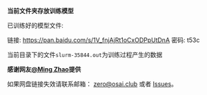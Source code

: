 **当前文件夹存放训练模型**

已训练好的模型文件:

链接: https://pan.baidu.com/s/1V_fnjAjRt1oCxODPpUtDnA 密码: t53c

当前目录下的文件`slurm-35844.out`为训练过程产生的数据

**感谢网友[@Ming Zhao](https://github.com/mingzhaochina)提供**

如果网盘链接失效请联系邮箱： zero@osai.club 或者 [Issues](https://github.com/AIZERO/MRI-U-net/issues)。